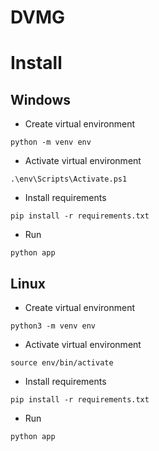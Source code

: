 # DVMG

# Install

## Windows

 - Create virtual environment
```
python -m venv env
```
 - Activate virtual environment
```
.\env\Scripts\Activate.ps1
```
 - Install requirements
```
pip install -r requirements.txt
```
 - Run
```
python app
```

## Linux

 - Create virtual environment
```
python3 -m venv env
```
 - Activate virtual environment
```
source env/bin/activate
```
 - Install requirements
```
pip install -r requirements.txt
```
 - Run
```
python app
```